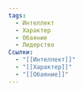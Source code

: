```yaml
---
tags:
  - Интеллект
  - Характер
  - Обаяние
  - Лидерство
Ссылки:
  - "[[Интеллект]]"
  - "[[Характер]]"
  - "[[Обаяние]]"
---
```

